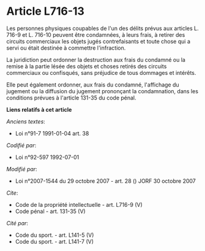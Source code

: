 # Article L716-13

Les personnes physiques coupables de l'un des délits prévus aux articles L. 716-9 et L. 716-10 peuvent être condamnées, à
leurs frais, à retirer des circuits commerciaux les objets jugés contrefaisants et toute chose qui a servi ou était destinée
à commettre l'infraction. 

La juridiction peut ordonner la destruction aux frais du condamné ou la remise à la partie lésée des objets et choses retirés
des circuits commerciaux ou confisqués, sans préjudice de tous dommages et intérêts. 

Elle peut également ordonner, aux frais du condamné, l'affichage du jugement ou la diffusion du jugement prononçant la
condamnation, dans les conditions prévues à l'article 131-35 du code pénal.

**Liens relatifs à cet article**

_Anciens textes_:

  - Loi n°91-7 1991-01-04 art. 38

_Codifié par_:

  - Loi n°92-597 1992-07-01

_Modifié par_:

  - Loi n°2007-1544 du 29 octobre 2007 - art. 28 () JORF 30 octobre 2007

_Cite_:

  - Code de la propriété intellectuelle - art. L716-9 (V)
  - Code pénal - art. 131-35 (V)

_Cité par_:

  - Code du sport. - art. L141-5 (V)
  - Code du sport. - art. L141-7 (V)
